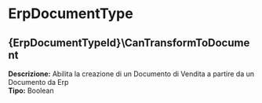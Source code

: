 # ErpDocumentType
{ErpDocumentTypeId}\CanTransformToDocument 
----
**Descrizione:** Abilita la creazione di un Documento di Vendita a partire da un Documento da Erp	 
**Tipo:** Boolean

